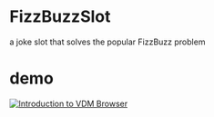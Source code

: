 # FizzBuzzSlot
a joke slot that solves the popular FizzBuzz problem

# demo
[![Introduction to VDM Browser](http://img.youtube.com/vi/FBKIe4-Xq7s/0.jpg)](http://www.youtube.com/watch?v=FBKIe4-Xq7s)
